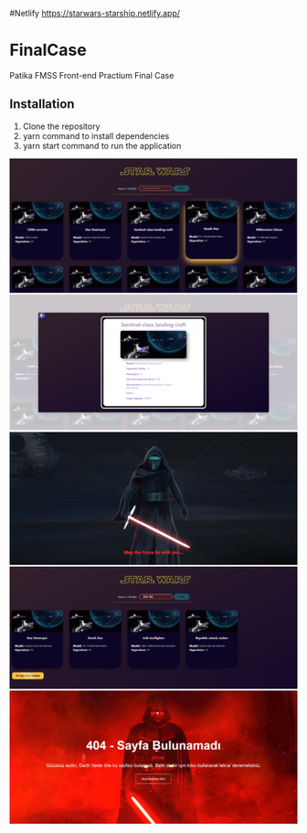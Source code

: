 #Netlify
https://starwars-starship.netlify.app/
# FinalCase
Patika FMSS Front-end Practium Final Case

## Installation

1. Clone the repository
2. yarn command to install dependencies
3. yarn start command to run the application

<img src="https://github.com/Vildan1/FinalCase/blob/main/src/images/screenshot/Ekran%20g%C3%B6r%C3%BCnt%C3%BCs%C3%BC%202023-04-30%20195801.png" />
<img src="https://github.com/Vildan1/FinalCase/blob/main/src/images/screenshot/Ekran%20g%C3%B6r%C3%BCnt%C3%BCs%C3%BC%202023-04-30%20202909.png" />
<img src="https://github.com/Vildan1/FinalCase/blob/main/src/images/screenshot/Ekran%20g%C3%B6r%C3%BCnt%C3%BCs%C3%BC%202023-04-30%20203019.png" />
<img src="https://github.com/Vildan1/FinalCase/blob/main/src/images/screenshot/Ekran%20g%C3%B6r%C3%BCnt%C3%BCs%C3%BC%202023-04-30%20203108.png" />
<img src="https://github.com/Vildan1/FinalCase/blob/main/src/images/screenshot/Ekran%20g%C3%B6r%C3%BCnt%C3%BCs%C3%BC%202023-04-30%20203147.png" />
